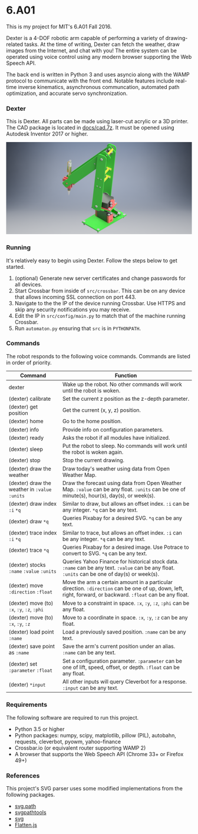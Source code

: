 # 6.A01
This is my project for MIT's 6.A01 Fall 2016. 

Dexter is a 4-DOF robotic arm capable of performing a variety of drawing-related tasks. At the time of writing, Dexter can fetch the weather, draw images from the Internet, and chat with you! The entire system can be operated using voice control using any modern browser supporting the Web Speech API. 

The back end is written in Python 3 and uses asyncio along with the WAMP protocol to communicate with the front end. Notable features include real-time inverse kinematics, asynchronous communcation, automated path optimization, and accurate servo synchronization. 

### Dexter
This is Dexter. All parts can be made using laser-cut acrylic or a 3D printer. The CAD package is located in [docs/cad.7z](docs/cad.7z). It must be opened using Autodesk Inventor 2017 or higher. 

![render](docs/render.png)

### Running

It's relatively easy to begin using Dexter. Follow the steps below to get started.

1. (optional) Generate new server certificates and change passwords for all devices.
2. Start Crossbar from inside of `src/crossbar`. This can be on any device that allows incoming SSL connection on port 443.
3. Navigate to the the IP of the device running Crossbar. Use HTTPS and skip any security notifications you may receive.
4. Edit the IP in `src/config/main.py` to match that of the machine running Crossbar.
5. Run `automaton.py` ensuring that `src` is in `PYTHONPATH`.

### Commands
The robot responds to the following voice commands. Commands are listed in order of priority.

Command | Function
--- | ---
dexter | Wake up the robot. No other commands will work until the robot is woken.
(dexter) calibrate | Set the current z position as the z-depth parameter.
(dexter) get position | Get the current (x, y, z) position.
(dexter) home | Go to the home position.
(dexter) info | Provide info on configuration parameters.
(dexter) ready | Asks the robot if all modules have initialized.
(dexter) sleep | Put the robot to sleep. No commands will work until the robot is woken again.
(dexter) stop | Stop the current drawing.
(dexter) draw the weather | Draw today's weather using data from Open Weather Map.
(dexter) draw the weather in `:value` `:units` | Draw the forecast using data from Open Weather Map. `:value` can be any float. `:units` can be one of minute(s), hour(s), day(s), or week(s).
(dexter) draw index `:i` `*q` | Similar to draw, but allows an offset index. `:i` can be any integer. `*q` can be any text.
(dexter) draw `*q` | Queries Pixabay for a desired SVG. `*q` can be any text.
(dexter) trace index `:i` `*q` | Similar to trace, but allows an offset index. `:i` can be any integer. `*q` can be any text.
(dexter) trace `*q` | Queries Pixabay for a desired image. Use Potrace to convert to SVG. `*q` can be any text.
(dexter) stocks `:name` `:value` `:units` | Queries Yahoo Finance for historical stock data. `:name` can be any text. `:value` can be any float. `:units` can be one of day(s) or week(s).
(dexter) move `:direction` `:float` | Move the arm a certain amount in a particular direction. `:direction` can be one of up, down, left, right, forward, or backward. `:float` can be any float.
(dexter) move (to) `:x`, `:y`, `:z`, `:phi` | Move to a constraint in space. `:x`, `:y`, `:z`, `:phi` can be any float.
(dexter) move (to) `:x`, `:y`, `:z` | Move to a coordinate in space. `:x`, `:y`, `:z` can be any float.
(dexter) load point `:name` | Load a previously saved position. `:name` can be any text.
(dexter) save point as `:name` | Save the arm's current position under an alias. `:name` can be any text.
(dexter) set `:parameter` `:float` | Set a configuration parameter. `:parameter` can be one of lift, speed, offset, or depth. `:float` can be any float.
(dexter) `*input` | All other inputs will query Cleverbot for a response. `:input` can be any text.

### Requirements

The following software are required to run this project.

- Python 3.5 or higher
- Python packages: numpy, scipy, matplotlib, pillow (PIL), autobahn, requests, cleverbot, pyowm, yahoo-finance
- Crossbar.io (or equivalent router supporting WAMP 2)
- A browser that supports the Web Speech API (Chrome 33+ or Firefox 49+)

### References

This project's SVG parser uses some modified implementations from the following packages.

- [svg.path](https://github.com/regebro/svg.path)
- [svgpathtools](https://github.com/mathandy/svgpathtools)
- [svg](https://github.com/cjlano/svg)
- [Flatten.js](https://gist.github.com/timo22345/9413158)

